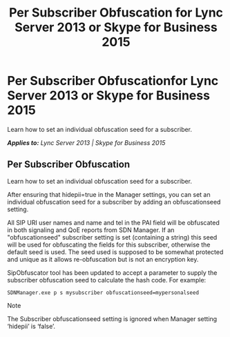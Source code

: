 ﻿---
title: Per Subscriber Obfuscation for Lync Server 2013 or Skype for Business 2015
description: Learn how to set an individual obfuscation seed for a subscriber.
TOCTitle: Per Subscriber Obfuscation
ms:assetid: d7fee767-9dbb-4ec0-9d20-3de741e79079
ms:mtpsurl: https://msdn.microsoft.com/library/Mt683864(v=office.16)
ms:contentKeyID: 72245470
ms.date: 02/27/2017
mtps_version: v=office.16
---

# Per Subscriber Obfuscationfor Lync Server 2013 or Skype for Business 2015

Learn how to set an individual obfuscation seed for a subscriber.


_**Applies to:** Lync Server 2013 | Skype for Business 2015_

## Per Subscriber Obfuscation

Learn how to set an individual obfuscation seed for a subscriber.

After ensuring that hidepii=true in the Manager settings, you can set an individual obfuscation seed for a subscriber by adding an obfuscationseed setting.

All SIP URI user names and name and tel in the PAI field will be obfuscated in both signaling and QoE reports from SDN Manager. If an "obfuscationseed" subscriber setting is set (containing a string) this seed will be used for obfuscating the fields for this subscriber, otherwise the default seed is used. The seed used is supposed to be somewhat protected and unique as it allows re-obfuscation but is not an encryption key.

SipObfuscator tool has been updated to accept a parameter to supply the subscriber obfuscation seed to calculate the hash code. For example:

`SDNManager.exe p s mysubscriber obfuscationseed=mypersonalseed`


> [!NOTE]
> The Subscriber obfuscationseed setting is ignored when Manager setting ‘hidepii’ is ‘false’.


